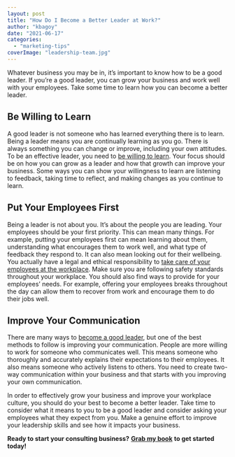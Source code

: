 ```yaml
---
layout: post
title: "How Do I Become a Better Leader at Work?"
author: "kbagoy"
date: "2021-06-17"
categories: 
  - "marketing-tips"
coverImage: "leadership-team.jpg"
---
```


Whatever business you may be in, it’s important to know how to be a good leader. If you’re a good leader, you can grow your business and work well with your employees. Take some time to learn how you can become a better leader.

## **Be Willing to Learn**

A good leader is not someone who has learned everything there is to learn. Being a leader means you are continually learning as you go. There is always something you can change or improve, including your own attitudes. To be an effective leader, you need to [be willing to learn](https://3x5leadership.com/2018/06/07/a-willingness-to-learn-the-critical-foundation-to-leader-development/#:~:text=A%20growth%20mindset%2C%20one's%20willingness,risks%20in%20order%20to%20improve.). Your focus should be on how you can grow as a leader and how that growth can improve your business. Some ways you can show your willingness to learn are listening to feedback, taking time to reflect, and making changes as you continue to learn.  

## **Put Your Employees First**

Being a leader is not about you. It’s about the people you are leading. Your employees should be your first priority. This can mean many things. For example, putting your employees first can mean learning about them, understanding what encourages them to work well, and what type of feedback they respond to. It can also mean looking out for their wellbeing. You actually have a legal and ethical responsibility to [take care of your employees at the workplace](https://www.ksa-atty.com/blog/2021/01/workplace-injury-shouldnt-hurt-your-wallet/). Make sure you are following safety standards throughout your workplace. You should also find ways to provide for your employees’ needs. For example, offering your employees breaks throughout the day can allow them to recover from work and encourage them to do their jobs well.

## **Improve Your Communication**

There are many ways to [become a good leader](https://www.businessnewsdaily.com/4991-effective-leadership-skills.html), but one of the best methods to follow is improving your communication. People are more willing to work for someone who communicates well. This means someone who thoroughly and accurately explains their expectations to their employees. It also means someone who actively listens to others. You need to create two-way communication within your business and that starts with you improving your own communication.

In order to effectively grow your business and improve your workplace culture, you should do your best to become a better leader. Take time to consider what it means to you to be a good leader and consider asking your employees what they expect from you. Make a genuine effort to improve your leadership skills and see how it impacts your business.

**Ready to start your consulting business?** [**Grab my book**](https://go.katebagoy.com/ebook) **to get started today!**
